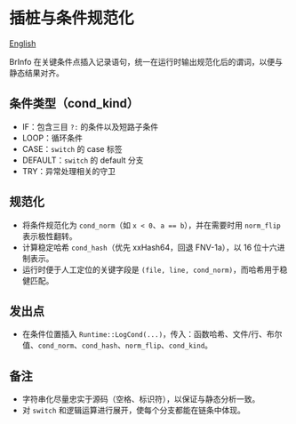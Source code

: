 # 插桩与条件规范化

[English](./Instrumentation.md)

BrInfo 在关键条件点插入记录语句，统一在运行时输出规范化后的谓词，以便与静态结果对齐。

## 条件类型（cond_kind）

- IF：包含三目 `?:` 的条件以及短路子条件
- LOOP：循环条件
- CASE：`switch` 的 case 标签
- DEFAULT：`switch` 的 default 分支
- TRY：异常处理相关的守卫

## 规范化

- 将条件规范化为 `cond_norm`（如 `x < 0`、`a == b`），并在需要时用 `norm_flip` 表示极性翻转。
- 计算稳定哈希 `cond_hash`（优先 xxHash64，回退 FNV-1a），以 16 位十六进制表示。
- 运行时便于人工定位的关键字段是 `(file, line, cond_norm)`，而哈希用于稳健匹配。

## 发出点

- 在条件位置插入 `Runtime::LogCond(...)`，传入：函数哈希、文件/行、布尔值、`cond_norm`、`cond_hash`、`norm_flip`、`cond_kind`。

## 备注

- 字符串化尽量忠实于源码（空格、标识符），以保证与静态分析一致。
- 对 `switch` 和逻辑运算进行展开，使每个分支都能在链条中体现。
